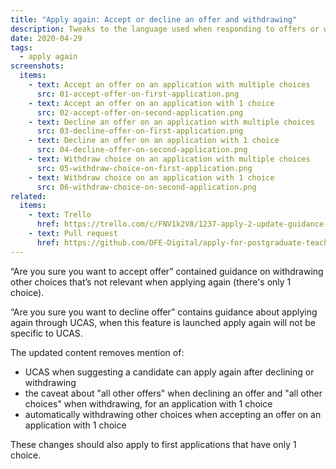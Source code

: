 ```yaml
---
title: "Apply again: Accept or decline an offer and withdrawing"
description: Tweaks to the language used when responding to offers or withdrawing.
date: 2020-04-29
tags:
  - apply again
screenshots:
  items:
    - text: Accept an offer on an application with multiple choices
      src: 01-accept-offer-on-first-application.png
    - text: Accept an offer on an application with 1 choice
      src: 02-accept-offer-on-second-application.png
    - text: Decline an offer on an application with multiple choices
      src: 03-decline-offer-on-first-application.png
    - text: Decline an offer on an application with 1 choice
      src: 04-decline-offer-on-second-application.png
    - text: Withdraw choice on an application with multiple choices
      src: 05-withdraw-choice-on-first-application.png
    - text: Withdraw choice on an application with 1 choice
      src: 06-withdraw-choice-on-second-application.png
related:
  items:
    - text: Trello
      href: https://trello.com/c/FNV1k2V8/1237-apply-2-update-guidance-on-accepting-or-rejecting-offers
    - text: Pull request
      href: https://github.com/DFE-Digital/apply-for-postgraduate-teacher-training-prototype/pull/386
---
```


“Are you sure you want to accept offer” contained guidance on withdrawing other choices that’s not relevant when applying again (there's only 1 choice).

“Are you sure you want to decline offer” contains guidance about applying again through UCAS, when this feature is launched apply again will not be specific to UCAS.

The updated content removes mention of:

- UCAS when suggesting a candidate can apply again after declining or withdrawing
- the caveat about "all other offers" when declining an offer and "all other choices" when withdrawing, for an application with 1 choice
- automatically withdrawing other choices when accepting an offer on an application with 1 choice

These changes should also apply to first applications that have only 1 choice.
